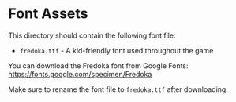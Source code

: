 # Font Assets

This directory should contain the following font file:

- `fredoka.ttf` - A kid-friendly font used throughout the game

You can download the Fredoka font from Google Fonts:
https://fonts.google.com/specimen/Fredoka

Make sure to rename the font file to `fredoka.ttf` after downloading.
